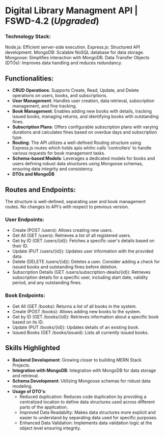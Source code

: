 # Digital Library Managment API | FSWD-4.2 (*Upgraded*)
### Technology Stack:
Node.js: Efficient server-side execution.
Express.js: Structured API development.
MongoDB: Scalable NoSQL database for data storage.
Mongoose: Simplifies interaction with MongoDB.
Data Transfer Objects (DTOs): Improves data handling and reduces redundancy.

## Functionalities:
- **CRUD Operations**: Supports Create, Read, Update, and Delete operations on users, books, and subscriptions.
- **User Management**: Handles user creation, data retrieval, subscription management, and fine tracking.
- **Book Management**: Enables adding new books with details, tracking issued books, managing returns, and identifying books with outstanding fines.
- **Subscription Plans**: Offers configurable subscription plans with varying durations and calculates fines based on overdue days and subscription type.
- **Routing**: The API utilizes a well-defined Routing structure using Express.js routes which holds apis whihc calls 'controllers' to handle various requests for book management tasks.
- **Schema-based Models**: Leverages a dedicated models for books and users defining robust data structures using Mongoose schemas, ensuring data integrity and consistency.
- **DTOs and MongoDB**
  
## Routes and Endpoints:
The structure is well-defined, separating user and book management routes. No changes to API's with respect to previous version.

### User Endpoints:
- Create  (POST /users): Allows creating new users.  
- Get All (GET /users): Retrieves a list of all registered users.  
- Get by ID (GET /users/{id}): Fetches a specific user's details based on their ID.  
- Update (PUT /users/{id}): Updates user information with the provided data.  
- Delete (DELETE /users/{id}): Deletes a user. Consider adding a check for issued books and outstanding fines before deletion.  
- Subscription Details (GET /users/subscription-deails/{id}): Retrieves subscription details for a specific user, including start date, validity period, and any outstanding fines.  

### Book Endpoints:
- Get All (GET /books): Returns a list of all books in the system.
- Create (POST /books): Allows adding new books to the system.
- Get by ID (GET /books/{id}): Retrieves information about a specific book based on its ID.
- Update (PUT /books/{id}): Updates details of an existing book.
- Issued Books (GET /books/issued): Lists all currently issued books.

## Skills Highlighted
- **Backend Development**: Growing closer to building MERN Stack Projects.
- **Integration with MongoDB**: Integration with MongoDB for data storage and retrieval.
- **Schema Development**: Utilizing Mongoose schemas for robust data modeling.
- **Usage of DTO's**: 
    - Reduced duplication: Reduces code duplication by providing a centralized location to define data structures used across different parts of the application.
    - Improved Data Readabilty: Makes data structures more explicit and easier to understand by separating data used for specific purposes.
    - Enhanced Data Validation: Implements data validation logic at the object level ensuring integrity.
